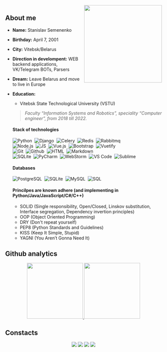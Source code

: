 <img src='https://github.com/smnenko/smnenko/blob/main/logo.jpeg' width='250px' height='250px' align='right' />

## About me
- **Name:** Stanislav Semenenko
- **Birthday:** April 7, 2001
- **City:** Vitebsk/Belarus
- **Direction in develompent:** WEB backend applications, VK/Telegram BOTs, Parsers
- **Dream:** Leave Belarus and move to live in Europe
- **Education:**
  - Vitebsk State Technological University (VSTU)
  > *Faculty “Information Systems and Robotics”, speciality “Computer engineer”, from 2018 till 2022.*
  #### Stack of technologies
  ![Python](https://img.shields.io/badge/-Python-blue?logo=python&logoColor=white&style=for-the-badge)&nbsp;
  ![Django](https://img.shields.io/badge/-Django-brightgreen?logo=django&style=for-the-badge&url=https://www.djangoproject.com/)&nbsp;
  ![Celery](https://img.shields.io/badge/-Celery-green?logo=celery&style=for-the-badge)&nbsp;
  ![Redis](https://img.shields.io/badge/-Redis-red?logo=redis&style=for-the-badge&logoColor=white)&nbsp;
  ![Rabbitmq](https://img.shields.io/badge/-RabbitMQ-orange?logo=rabbitmq&style=for-the-badge&logoColor=white)&nbsp;  
  ![Node.js](https://img.shields.io/badge/-Node.js-green?logo=node.js&style=for-the-badge&logoColor=white)&nbsp;
  ![JS](https://img.shields.io/badge/-JavaScript-yellow?logo=javascript&style=for-the-badge&logoColor=white)&nbsp;
  ![Vue.js](https://img.shields.io/badge/-Vue.js-brightgreen?logo=vue.js&style=for-the-badge&logoColor=white)&nbsp;
  ![Bootstrap](https://img.shields.io/badge/-Bootstrap-blueviolet?logo=bootstrap&style=for-the-badge&logoColor=white)&nbsp;
  ![Vuetify](https://img.shields.io/badge/-Vuetify-green?logo=vuetify&style=for-the-badge&logoColor=white)&nbsp;  
  ![Git](https://img.shields.io/badge/-Git-black?logo=git&style=for-the-badge&logoColor=white)&nbsp;
  ![Github](https://img.shields.io/badge/-GitHub-lightgrey?logo=github&style=for-the-badge&logoColor=white)&nbsp;
  ![HTML](https://img.shields.io/badge/-HTML-orange?logo=html5&style=for-the-badge&logoColor=white)&nbsp;
  ![Markdown](https://img.shields.io/badge/-Markdown-white?logo=markdown&style=for-the-badge&logoColor=black)&nbsp;  
  ![SQLite](https://img.shields.io/badge/-SQLite-9cf?logo=sqlite&style=for-the-badge&logoColor=white)&nbsp;
  ![PyCharm](https://img.shields.io/badge/-PyCharm-brightgreen?logo=pycharm&style=for-the-badge&logoColor=white)&nbsp;
  ![WebStorm](https://img.shields.io/badge/-WebStorm-9cf?logo=webstorm&style=for-the-badge&logoColor=white)&nbsp;
  ![VS Code](https://img.shields.io/badge/-VS_Code-blue?logo=visual-studio-code&style=for-the-badge&logoColor=white)&nbsp;
  ![Sublime](https://img.shields.io/badge/-Sublime-orange?logo=sublime-text&style=for-the-badge&logoColor=white)&nbsp;
  #### Databases
  ![PostgreSQL](https://img.shields.io/badge/-PostgreSQL-blue?logo=postgresql&style=for-the-badge&logoColor=white)&nbsp;
  ![SQLite](https://img.shields.io/badge/-SQLite-9cf?logo=sqlite&style=for-the-badge&logoColor=white)&nbsp;
  ![MySQL](https://img.shields.io/badge/-MySQL-blue?logo=mysql&style=for-the-badge&logoColor=white)&nbsp;
  ![SQL](https://img.shields.io/badge/-SQL-9cf?logo=sql&style=for-the-badge&logoColor=white)&nbsp;

  #### Princilpes are known adhere (and implementing in Python/Java/JavaScript/C#/C++)
  - SOLID (Single responsibility, Open/Closed, Linskov substitution, Interface segregation, Dependency invertion principles)
  - OOP (Object Oriented Programming)
  - DRY (Don't repeat yourself)
  - PEP8 (Python Standards and Guidelines)
  - KISS (Keep It Simple, Stupid)
  - YAGNI (You Aren’t Gonna Need It)
## Github analytics
  <p align='center'>
    <a href='https://github.com/smnenko'>
      <img height='180em' src="https://github-readme-stats-eight-theta.vercel.app/api?username=smnenko&show_icons=true&theme=dark&include_all_commits=true&count_private=true"/>
      <img height='180em' src="https://github-readme-stats-eight-theta.vercel.app/api/top-langs/?username=smnenko&layout=compact&langs_count=8&theme=dark"/>
    </a>
  </p>
  
## Constacts

  <p align='center'>
    <a href='https://t.me/podrebbrami' target='_blank'><img src='https://img.shields.io/badge/-@podrebbrami-blue?logo=telegram&style=for-the-badge&logoColor=white' /></a>
    <a href='https://vk.com/autumnwinterrain' target='_blank'><img src='https://img.shields.io/badge/-@autumnwinterrain-9cf?logo=vk&style=for-the-badge&logoColor=white' /></a>
    <a href='https://twitter.com/smnenko' target='_blank'><img src='https://img.shields.io/badge/-@smnenko-blue?logo=twitter&style=for-the-badge&logoColor=white' /></a>
    <a href='mailto: stanichgame@gmail.com' target='_blank'><img src='https://img.shields.io/badge/-stanichgame@gmail.com-red?logo=gmail&style=for-the-badge&logoColor=white' />        </a>
  </p>

